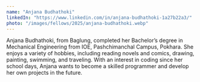 ```yaml
---
name: "Anjana Budhathoki"
linkedIn: "https://www.linkedin.com/in/anjana-budhathoki-1a27b22a3/"
photo: "/images/fellows/2025/anjana-budhathoki.webp"
---
```


Anjana Budhathoki, from Baglung, completed her Bachelor’s degree in Mechanical Engineering from IOE, Pashchimanchal Campus, Pokhara. She enjoys a variety of hobbies, including reading novels and comics, drawing, painting, swimming, and traveling. With an interest in coding since her school days, Anjana wants to become a skilled programmer and develop her own projects in the future.
